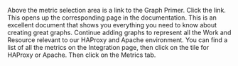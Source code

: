 Above the metric selection area is a link to the Graph Primer. Click the link.
This opens up the corresponding page in the documentation. This is an excellent document that shows you everything you need to know about creating great graphs.
Continue adding graphs to represent all the Work and Resource relevant to our HAProxy and Apache environment. 
You can find a list of all the metrics on the Integration page, then click on the tile for HAProxy or Apache. Then click on the Metrics tab.
